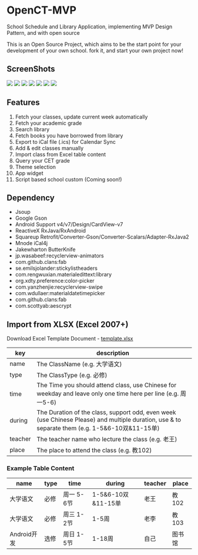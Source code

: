 # OpenCT-MVP


School Schedule and Library Application, implementing MVP Design Pattern, and with open source


This is an Open Source Project, which aims to be the start point for your development of your own school. fork it, and start your own project now!


## ScreenShots

<img src="http://image.coolapk.com/apk_image/2017/0421/Screenshot_20170421-182921-for-126936-o_1be81s1ab1q1tmp1idj7c810nn12-uid-725520.png">
<img src="http://image.coolapk.com/apk_image/2017/0421/Screenshot_20170421-182909-for-126936-bac47cfd2c927806c3f119491e2f5829-uid-725520.png">
<img src="http://image.coolapk.com/apk_image/2017/0421/Screenshot_20170421-182912-for-126936-o_1be81s1abrsh1a421i8v147h1joo11-uid-725520.png">
<img src="http://image.coolapk.com/apk_image/2017/0421/Screenshot_20170421-183021-for-126936-o_1be81s1ab1mf21vr41mgn7jeh3d15-uid-725520.png">
<img src="http://image.coolapk.com/apk_image/2017/0421/Screenshot_20170421-183003-for-126936-o_1be81s1ab1drtqefpaq1v16e7i13-uid-725520.png">
<img src="http://image.coolapk.com/apk_image/2017/0421/Screenshot_20170421-183013-for-126936-o_1be81s1ab1up5190u1arknoh1bbn14-uid-725520.png">
<img src="http://image.coolapk.com/apk_image/2017/0421/Screenshot_20170421-183121-for-126936-o_1be81s1abs061gq1vev1egj15v216-uid-725520.png">

## Features

1. Fetch your classes, update current week automatically
2. Fetch your academic grade
3. Search library
4. Fetch books you have borrowed from library
5. Export to iCal file (.ics) for Calendar Sync
6. Add & edit classes manually
7. Import class from Excel table content
8. Query your CET grade
9. Theme selection
10. App widget
11. Script based school custom (Coming soon!)

## Dependency

- Jsoup
- Google Gson
- Android Support v4/v7/Design/CardView-v7
- ReactiveX RxJava/RxAndroid
- Squareup Retrofit/Converter-Gson/Converter-Scalars/Adapter-RxJava2
- Mnode iCal4j
- Jakewharton ButterKnife
- jp.wasabeef:recyclerview-animators
- com.github.clans:fab
- se.emilsjolander:stickylistheaders
- com.rengwuxian.materialedittext:library
- org.xdty.preference:color-picker
- com.yanzhenjie:recyclerview-swipe
- com.wdullaer:materialdatetimepicker
- com.github.clans:fab
- com.scottyab:aescrypt

## Import from XLSX (Excel 2007+)

Download Excel Template Document - <a href="./template.xlsx?raw=true">template.xlsx</a>

|key|description|
|----|----|
|name|The ClassName (e.g. 大学语文)|
|type|The ClassType (e.g. 必修)|
|time|The Time you should attend class, use Chinese for weekday and leave only one time here per line (e.g. 周一5-6)|
|during|The Duration of the class, support odd, even week (use Chinese Please) and multiple duration, use & to separate them (e.g. 1-5&6-10双&11-15单)|
|teacher|The teacher name who lecture the class (e.g. 老王)|
|place|The place to attend the class (e.g. 教102)|


### Example Table Content


|name|type|time|during|teacher|place|
|----|----|----|-----|----|----|
|大学语文|必修|周一 5-6节|1-5&6-10双&11-15单|老王|教102|
|大学语文|必修|周三 1-2节|1-5周|老李|教103|
|Android开发|选修|周日 1-5节|1-18周|自己|图书馆|
